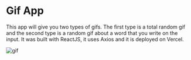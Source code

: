 # Gif App

This app will give you two types of gifs. The first type is a total random gif and the second type is a random gif about a word that you write on the input. It was built with ReactJS, it uses Axios and it is deployed on Vercel.

![gif](https://user-images.githubusercontent.com/71913145/231866452-7d75f973-c053-491f-b0a8-cbdacabd1dca.png)
